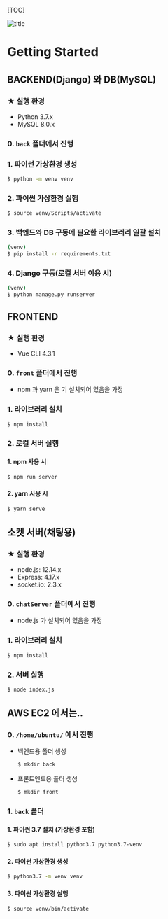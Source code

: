 [TOC]

![title](https://user-images.githubusercontent.com/52685206/83119054-31794f00-a10a-11ea-8db3-99f5ca4ced45.png)



# Getting Started

## BACKEND(Django) 와 DB(MySQL)

### ★ 실행 환경

* Python 3.7.x
* MySQL 8.0.x



### 0. `back` 폴더에서 진행



### 1. 파이썬 가상환경 생성

```bash
$ python -m venv venv
```



### 2. 파이썬 가상환경 실행

```bash
$ source venv/Scripts/activate
```



### 3. 백엔드와 DB 구동에 필요한 라이브러리 일괄 설치

```bash
(venv)
$ pip install -r requirements.txt
```



### 4. Django 구동(로컬 서버 이용 시)

```bash
(venv)
$ python manage.py runserver
```





## FRONTEND

### ★ 실행 환경

* Vue CLI 4.3.1



### 0. `front` 폴더에서 진행

* npm 과 yarn 은 기 설치되어 있음을 가정



### 1. 라이브러리 설치

```bash
$ npm install
```



### 2. 로컬 서버 실행

#### 1. npm 사용 시

```bash
$ npm run server
```

#### 2. yarn 사용 시

```bash
$ yarn serve
```





## 소켓 서버(채팅용)

### ★ 실행 환경

* node.js: 12.14.x
* Express: 4.17.x
* socket.io: 2.3.x

### 0. `chatServer` 폴더에서 진행

* node.js 가 설치되어 있음을 가정



### 1. 라이브러리 설치

```bash
$ npm install
```



### 2. 서버 실행

```bash
$ node index.js
```





## AWS EC2 에서는..

### 0. `/home/ubuntu/` 에서 진행

* 백엔드용 폴더 생성

  ```bash
  $ mkdir back
  ```

* 프론트엔드용 폴더 생성

  ```bash
  $ mkdir front
  ```



### 1. `back` 폴더

#### 1. 파이썬 3.7 설치 (가상환경 포함)

```bash
$ sudo apt install python3.7 python3.7-venv
```

#### 2. 파이썬 가상환경 생성

```bash
$ python3.7 -m venv venv
```

#### 3. 파이썬 가상환경 실행

```bash
$ source venv/bin/activate
```

